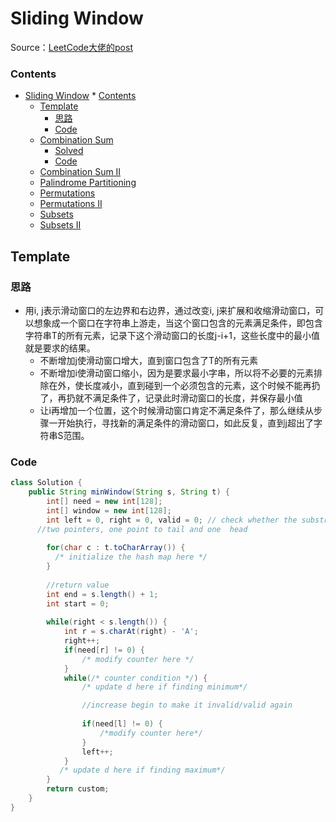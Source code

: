 # Sliding Window



Source：[LeetCode大佬的post](https://leetcode.com/problems/minimum-window-substring/discuss/26808/Here-is-a-10-line-template-that-can-solve-most-'substring'-problems)



### Contents

<!--ts-->
   * [Sliding Window](#sliding-window)
         * [Contents](#contents)
      * [Template](#template)
         * [思路](#\xE6\x80\x9D\xE8\xB7\xAF)
         * [Code](#code)
      * [Combination Sum](#combination-sum)
         * [Solved](#solved)
         * [Code](#code-1)
      * [Combination Sum II](#combination-sum-ii)
      * [Palindrome Partitioning](#palindrome-partitioning)
      * [Permutations](#permutations)
      * [Permutations II](#permutations-ii)
      * [Subsets](#subsets)
      * [Subsets II](#subsets-ii)

<!-- Added by: weiyizhi, at: 2021年 5月13日 星期四 17时58分07秒 CST -->

<!--te-->

## Template

### 思路

- 用i, j表示滑动窗口的左边界和右边界，通过改变i, j来扩展和收缩滑动窗口，可以想象成一个窗口在字符串上游走，当这个窗口包含的元素满足条件，即包含字符串T的所有元素，记录下这个滑动窗口的长度j-i+1，这些长度中的最小值就是要求的结果。
  - 不断增加j使滑动窗口增大，直到窗口包含了T的所有元素
  - 不断增加i使滑动窗口缩小，因为是要求最小字串，所以将不必要的元素排除在外，使长度减小，直到碰到一个必须包含的元素，这个时候不能再扔了，再扔就不满足条件了，记录此时滑动窗口的长度，并保存最小值
  - 让i再增加一个位置，这个时候滑动窗口肯定不满足条件了，那么继续从步骤一开始执行，寻找新的满足条件的滑动窗口，如此反复，直到j超出了字符串S范围。




### Code

```java
class Solution {
    public String minWindow(String s, String t) {
        int[] need = new int[128];
        int[] window = new int[128];        
        int left = 0, right = 0, valid = 0; // check whether the substring is valid
      //two pointers, one point to tail and one  head
        
        for(char c : t.toCharArray()) {
          /* initialize the hash map here */ 
        }
        
        //return value
        int end = s.length() + 1;
        int start = 0;
        
        while(right < s.length()) {
            int r = s.charAt(right) - 'A';
            right++;
            if(need[r] != 0) {
                /* modify counter here */ 
            }
            while(/* counter condition */) { 
                /* update d here if finding minimum*/

                //increase begin to make it invalid/valid again
              
                if(need[l] != 0) {
                    /*modify counter here*/
                }
                left++;
            }
           /* update d here if finding maximum*/
        }
        return custom;
    }
}
```


